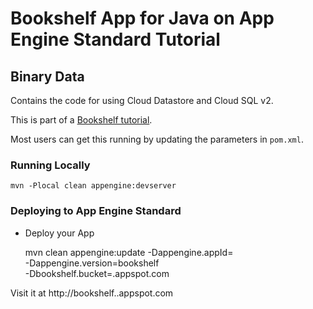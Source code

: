 # Bookshelf App for Java on App Engine Standard Tutorial
## Binary Data

Contains the code for using Cloud Datastore and Cloud SQL v2.

This is part of a [Bookshelf tutorial](https://cloud.google.com/java/getting-started/tutorial-app).

Most users can get this running by updating the parameters in `pom.xml`.

### Running Locally

    mvn -Plocal clean appengine:devserver

### Deploying to App Engine Standard

* Deploy your App

    mvn clean appengine:update -Dappengine.appId=<your-project-id> \
        -Dappengine.version=bookshelf \
        -Dbookshelf.bucket=<your-project-id>.appspot.com

Visit it at http://bookshelf.<your-project-id>.appspot.com
